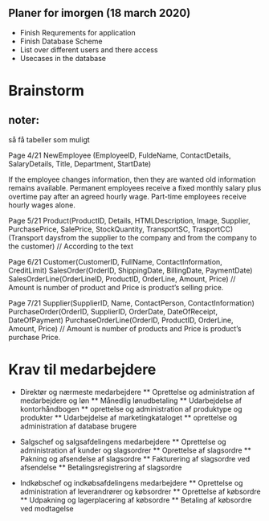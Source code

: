 ## Planer for imorgen (18 march 2020)
* Finish Requrements for application
* Finish Database Scheme
* List over different users and there access
* Usecases in the database

# Brainstorm

## noter:
så få tabeller som muligt

Page 4/21 
NewEmployee (EmployeeID, FuldeName, ContactDetails, SalaryDetails, Title, Department, StartDate) 

If the employee changes information, then they are wanted old information remains available.
Permanent employees receive a fixed monthly salary plus overtime pay after an agreed hourly wage. Part-time employees receive hourly wages alone.


Page 5/21 
Product(ProductID, Details, HTMLDescription, Image, Supplier, PurchasePrice, SalePrice, StockQuantity, TransportSC, TrasportCC) (Transport daysfrom the supplier to the company
and from the company to the customer) // According to the text

Page 6/21
Customer(CustomerID, FullName, ContactInformation, CreditLimit)
SalesOrder(OrderID, ShippingDate, BillingDate, PaymentDate)
SalesOrderLine(OrderLineID, ProductID, OrderLine, Amount, Price) // Amount is number of product and Price is product’s selling price. 

Page 7/21
Supplier(SupplierID, Name, ContactPerson, ContactInformation)
PurchaseOrder(OrderID, SupplierID, OrderDate, DateOfReceipt, DateOfPayment)
PurchaseOrderLine(OrderID, ProductID, OrderLine, Amount, Price) // Amount is number of products and Price is product’s purchase Price.






# Krav til medarbejdere
* Direktør og nærmeste medarbejdere
** Oprettelse og administration af medarbejdere og løn
** Månedlig lønudbetaling
** Udarbejdelse af kontorhåndbogen
** oprettelse og administration af produktype og produkter
** Udarbejdelse af marketingkataloget
** oprettelse og administration af database brugere

* Salgschef og salgsafdelingens medarbejdere
** Oprettelse og administration af kunder og slagsordrer
** Oprettelse af slagsordre
** Pakning og afsendelse af slagsordre
** Fakturering af slagsordre ved afsendelse
** Betalingsregistrering af slagsordre

* Indkøbschef og indkøbsafdelingens medarbejdere
** Oprettelse og administration af leverandrører og købsordrer
** Oprettelse af købsordre
** Udpakning og lagerplacering af købsordre
** Betaling af købsordre ved modtagelse
